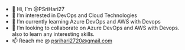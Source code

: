 - 👋 Hi, I’m @PSriHari27
- 👀 I’m interested in DevOps and Cloud Technologies
- 🌱 I’m currently learning Azure DevOps and AWS with Devops
- 💞️ I’m looking to collaborate on Azure DevOps and AWS with Devops. also to learn any interesting skills.
- 📫 Reach me @ psrihari2720@gmail.com

<!---
PSriHari27/PSriHari27 is a ✨ special ✨ repository because its `README.md` (this file) appears on your GitHub profile.
You can click the Preview link to take a look at your changes.
--->

